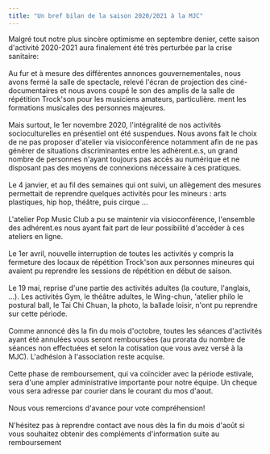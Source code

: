 ```yaml
---
title: "Un bref bilan de la saison 2020/2021 à la MJC"
---
```


Malgré tout notre plus sincère optimisme en septembre denier, cette saison d'activité 2020-2021 aura finalement été très perturbée par
la crise sanitaire:
\
\
Au fur et à mesure des différentes annonces gouvernementales, nous avons fermé la salle de spectacle, relevé l'écran de projection des
ciné-documentaires et nous avons coupé le son des amplis de la salle de répétition Trock'son pour les musiciens amateurs, particulière.
ment les formations musicales des personnes majeures.
\
\
Mais surtout, le 1er novembre 2020, l'intégralité de nos activités socioculturelles en présentiel ont été suspendues.
Nous avons fait le choix de ne pas proposer d'atelier via visioconférence notamment afin de ne pas générer de situations discriminantes
entre les adhérent.e.s, un grand nombre de personnes n'ayant toujours pas accès au numérique et ne disposant pas des moyens de
connexions nécessaire à ces pratiques.
\
\
Le 4 janvier, et au fil des semaines qui ont suivi, un allègement des mesures permettait de reprendre quelques
activités pour les mineurs : arts plastiques, hip hop, théâtre, puis cirque ...
\
\
L'atelier Pop Music Club a pu se maintenir via visioconférence, l'ensemble des adhérent.es nous ayant fait part de leur possibilité
d'accéder à ces ateliers en ligne.
\
\
Le 1er avril, nouvelle interruption de toutes les activités y compris la fermeture des locaux de répétition Trock'son aux personnes
mineures qui avaient pu reprendre les sessions de répétition en début de saison.
\
\
Le 19 mai, reprise d'une partie des activités adultes (la couture, l'anglais, ...). Les activités Gym, le théâtre adultes, le Wing-chun, 'atelier philo
le postural ball, le Tai Chi Chuan, la photo, la ballade loisir, n'ont pu reprendre sur cette période.
\
\
Comme annoncé dès la fin du mois d'octobre, toutes les séances d'activités ayant été annulées vous seront remboursées (au prorata du
nombre de séances non effectuées et selon la cotisation que vous avez versé à la MJC). L'adhésion à l'association reste acquise.
\
\
Cette phase de remboursement, qui va coïncider avec la période estivale, sera d'une ampler administrative importante pour notre équipe.
Un cheque vous sera adresse par courier dans le courant du mos d'aout.
\
\
Nous vous remercions d'avance pour vote compréhension!
\
\
N'hésitez pas à reprendre contact ave nous dès la fin du mois d'août
si vous souhaitez obtenir des compléments d'information suite au remboursement
